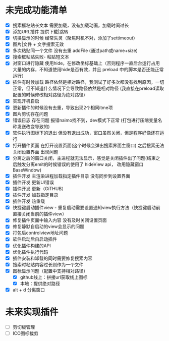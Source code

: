 # 未完成功能清单

- [x] 搜索框粘贴长文本 需要加载，没有加载动画，加载时间过长
- [x] 添加URL插件 提供下载|跳转
- [x] 切换显示的时候 经常失灵（聚焦时机不对，添加了settimeout）
- [x] 图片|文件 + 文字搜索无效
- [x] 多次粘贴同一个文件 没有去重 addFile (通过path或name+size)
- [x] 搜索框粘贴失败- 粘贴短文本
- [x] 对窗口进行隐藏 使用hide，在修改坐标基础上（否则程序一直后台运行占用大量的内存，不知道使用hide是否有效，并且 preload 中的脚本是否还能正常运行）
- [x] 插件有时候加载 路径依然是相对路径，我测试了好多次都没有找到原因，一切正常，但不知道什么情况下会导致路径依然是相对路径 (我直接在preload读取配置的时候修改相对路径为绝对路径)
- [x] 实现开机自启
- [x] 更新插件的时候没有去重，导致出现2个相同itme项
- [x] 图片剪切存在问题
- [x] 错误日志 存在问题 报错naimo找不到，dev模式下正常 (打包进行压缩变量名称发送改变导致的)
- [x] 软件执行图标下的退出 但没有退出成功，窗口虽然关闭，但是程序好像还在运行
- [x] 打开插件页面 在打开设置页面(这个时候会弹出搜索界面主窗口) 之后搜索无法关闭设置界面 出现问题
- [x] 分离之后的窗口关闭，主进程就无法显示，感觉是关闭插件出了问题(结束之后触发分离emit的时候错误的使用了 hideView api， 改用隐藏窗口BaseWindow)
- [x] 插件开发 主渲染进程加载指定插件目录 没有同步到设置界面
- [x] 插件开发 更新UI错误
- [x] 插件开发 更新（GiTHUB）
- [x] 插件开发 加载指定目录
- [x] 插件开发 热重载
- [x] 快捷键启动插件view - 重复启动需要设置通知view执行方法（快捷键启动前直接关闭当前的插件view）
- [x] 修复插件页面中输入内容 没有及时关闭设置页面
- [x] 修复静默自启动的view会显示的问题
- [x] 打包后controlview地址问题
- [x] 软件启动后自启动插件
- [x] 优化插件构建的API
- [x] 优化插件执行代码
- [x] 插件安装和卸载的同时需要修复搜索内容
- [x] 搜索时粘贴内容过长则作为一个文件
- [x] 图标显示问题（配置中支持相对路径）
  - [x] github线上：拼接url获取线上图标
  - [x] 本地：提供绝对路径
- [x] alt + d 分离窗口

# 未来实现插件

- [ ] 剪切板管理
- [ ] ICO图标裁剪

